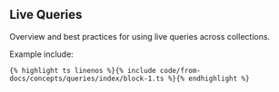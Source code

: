 ## Live Queries

Overview and best practices for using live queries across collections.

Example include:

```liquid
{% highlight ts linenos %}{% include code/from-docs/concepts/queries/index/block-1.ts %}{% endhighlight %}
```
